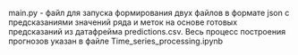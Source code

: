 main.py - файл для запуска формирования двух файлов в формате json с предсказаниями значений ряда и меток на основе готовых предсказаний из датафрейма predictions.csv. Весь процесс построения прогнозов указан в файле Time_series_processing.ipynb
